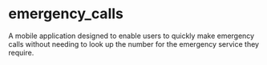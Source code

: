 # emergency_calls

A mobile application designed to enable users to quickly make emergency calls without needing to look up the number for the emergency service they require.


